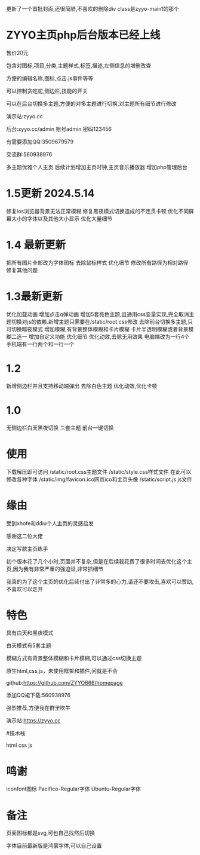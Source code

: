 更新了一个首批封面,还很简陋,不喜欢的删除div class是zyyo-main1的那个

# ZYYO主页php后台版本已经上线
售价20元

包含对图标,项目,分类,主题样式,标签,描述,左侧信息的增删改查

方便的编辑名称,图标,点击.js事件等等

可以控制贪吃蛇,侧边栏,技能的开关

可以在后台切换多主题,方便的对多主题进行切换,对主题所有细节进行修改


演示站:zyyo.cc

后台:zyyo.cc/admin
账号admin
密码123456

有需要添加QQ:3509679579

交流群:560938976







多主题优雅个人主页
后续计划增加主页时钟,主页音乐播放器
增加php管理后台
# 1.5更新 2024.5.14
修复ios浏览器背景无法正常模糊
修复黑夜模式切换造成的不连贯卡顿
优化不同屏幕大小的字体以及其他大小显示
优化大量细节
# 1.4 最新更新
把所有图片全部改为字体图标
去除鼠标样式
优化细节
修改所有路径为相对路径
修复其他问题
# 1.3最新更新
优化加载动画
增加点击q弹动画
增加5套亮色主题,且通用css变量实现,完全取消主题切换对js的依赖.新增主题只需要在/static/root.css修改
去除前台切换多主题,只可切换暗夜模式
增加模糊,有背景整体模糊和卡片模糊
卡片半透明模糊或者背景模糊二选一
增加自定义功能
优化细节
优化动效,去除无用效果
电脑端改为一行4个
手机端有一行两个和一行一个
# 1.2
新增侧边栏并且支持移动端弹出
去除白色主题
优化动效,优化卡顿
# 1.0
无侧边栏白天黑夜切换
三套主题
前台一键切换

# 使用

下载解压即可访问
/static/root.css主题文件
/static/style.css样式文件
在此可以修改各种字体
/static/img/favicon.ico网页ico和主页头像
/static/script.js js文件



# 缘由

受到xhofe和ddiu个人主页的灵感启发

感谢这二位大佬

决定写款主页练手

初个版本花了几个小时,页面并不复杂,但是在后续我花费了很多时间去优化这个主页,因为我有非常严重的强迫证,非常抓细节

我真的为了这个主页的优化后续付出了非常多的心力,请还不要攻击,喜欢可以赞助,不喜欢可以走开

# 特色

具有白天和黑夜模式

白天模式有5套主题

模糊方式有背景整体模糊和卡片模糊,可以通过css切换主题

原生html,css,js，未使用框架和插件,问就是不会

github:https://github.com/ZYYO666/homepage

添加QQ裙下载:560938976

强烈推荐,方便我在群里吹牛

演示站:https://zyyo.cc


#技术栈

html
css
js

# 鸣谢

iconfont图标
Pacifico-Regular字体
Ubuntu-Regular字体

# 备注

页面图标都是svg,可也自己找然后切换

字体目前最新版是鸿蒙字体,可以自己设置


